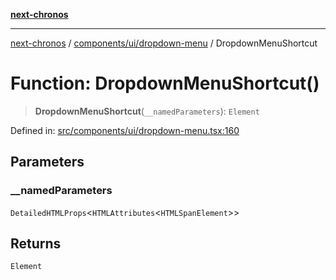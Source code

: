[**next-chronos**](../../../../README.md)

***

[next-chronos](../../../../README.md) / [components/ui/dropdown-menu](../README.md) / DropdownMenuShortcut

# Function: DropdownMenuShortcut()

> **DropdownMenuShortcut**(`__namedParameters`): `Element`

Defined in: [src/components/ui/dropdown-menu.tsx:160](https://github.com/Bababum95/next-chronos/blob/41860730c8dd12c16699269e1eee86402c8d1a9f/src/components/ui/dropdown-menu.tsx#L160)

## Parameters

### \_\_namedParameters

`DetailedHTMLProps`\<`HTMLAttributes`\<`HTMLSpanElement`\>\>

## Returns

`Element`
